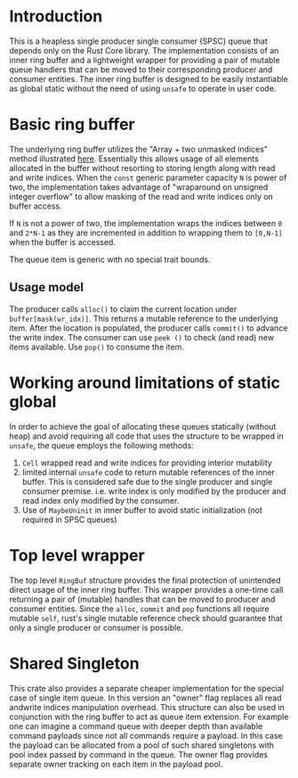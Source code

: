 # Introduction

This is a heapless single producer single consumer (SPSC) queue that depends only on the Rust Core library. The implementation consists of an inner ring buffer and a lightweight wrapper for providing a pair of mutable queue handlers that can be moved to their corresponding producer and consumer entities. The inner ring buffer is designed to be easily instantiable as global static without the need of using `unsafe` to operate in user code.

# Basic ring buffer

The underlying ring buffer utilizes the "Array + two unmasked indices" method illustrated [here](https://www.snellman.net/blog/archive/2016-12-13-ring-buffers/). Essentially this allows usage of all elements allocated in the buffer without resorting to storing length along with read and write indices. When the `const` generic parameter capacity `N` is power of two, the implementation takes advantage of "wraparound on unsigned integer overflow" to allow masking of the read and write indices only on buffer access.

If `N` is not a power of two, the implementation wraps the indices between `0` and `2*N-1` as they are incremented in addition to wrapping them to `[0,N-1]` when the buffer is accessed.

The queue item is generic with no special trait bounds.

## Usage model

The producer calls `alloc()` to claim the current location under `buffer[mask(wr_idx)]`. This returns a mutable reference to the underlying item. After the location is populated, the producer calls `commit()` to advance the write index. The consumer can use `peek ()` to check (and read) new items available. Use `pop()` to consume the item.

# Working around limitations of static global

In order to achieve the goal of allocating these queues statically (without heap) and avoid requiring all code that uses the structure to be wrapped in `unsafe`, the queue employs the following methods:

1. `Cell` wrapped read and write indices for providing interior mutability
2. limited internal `unsafe` code to return mutable references of the inner buffer. This is considered safe due to the single producer and single consumer premise. i.e. write index is only modified by the producer and read index only modified by the consumer.
3. Use of `MaybeUninit` in inner buffer to avoid static initialization (not required in SPSC queues)

# Top level wrapper

The top level `RingBuf` structure provides the final protection of unintended direct usage of the inner ring buffer. This wrapper provides a one-time call returning a pair of (mutable) handles that can be moved to producer and consumer entities. Since the `alloc`, `commit` and `pop` functions all require mutable `self`, rust's single mutable reference check should guarantee that only a single producer or consumer is possible.

# Shared Singleton

This crate also provides a separate cheaper implementation for the special case of single item queue. In this version an "owner" flag replaces all read andwrite indices manipulation overhead. This structure can also be used in conjunction with the ring buffer to act as queue item extension. For example one can imagine a command queue with deeper depth than available command payloads since not all commands require a payload. In this case the payload can be allocated from a pool of such shared singletons with pool index passed by command in the queue. The owner flag provides separate owner tracking on each item in the payload pool.
